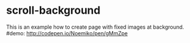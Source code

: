 # scroll-background
This is an example how to create page with fixed images at background.
#demo:
 http://codepen.io/Noemiko/pen/gMmZpe
